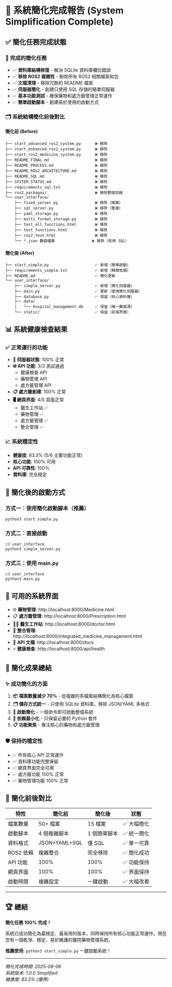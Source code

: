 # 🏥 系統簡化完成報告 (System Simplification Complete)

## ✅ 簡化任務完成狀態

### 🎯 完成的簡化任務
- ✅ **資料庫結構修復** - 解決 SQLite 資料庫欄位錯誤
- ✅ **移除 ROS2 複雜性** - 刪除所有 ROS2 相關檔案和包
- ✅ **文檔清理** - 移除冗餘的 README 檔案
- ✅ **伺服器簡化** - 創建只使用 SQL 存儲的簡單伺服器
- ✅ **基本功能測試** - 確保藥物和處方籤管理正常運作
- ✅ **簡單啟動腳本** - 創建易於使用的啟動方式

### 🗂️ 系統結構簡化前後對比

#### 簡化前 (Before)
```
├── start_advanced_ros2_system.py      ❌ 移除
├── start_enhanced_ros2_system.py      ❌ 移除  
├── start_ros2_medicine_system.py      ❌ 移除
├── README_FINAL.md                    ❌ 移除
├── README_PROCESS.md                  ❌ 移除
├── README_ROS2_ARCHITECTURE.md        ❌ 移除
├── README_SQL.md                      ❌ 移除
├── SYSTEM_STATUS.md                   ❌ 移除
├── requirements_sql.txt               ❌ 移除
├── ros2_packages/                     ❌ 移除整個目錄
└── user_interface/
    ├── fixed_server.py                ❌ 移除（複雜）
    ├── sql_server.py                  ❌ 移除（重複）
    ├── yaml_storage.py                ❌ 移除
    ├── multi_format_storage.py        ❌ 移除
    ├── test_all_functions.html        ❌ 移除
    ├── test_functions.html            ❌ 移除
    ├── ros2_test.html                 ❌ 移除
    └── *.json 數據檔案                ❌ 移除（改用 SQL）
```

#### 簡化後 (After)
```
├── start_simple.py                    ✅ 新增（簡單啟動）
├── requirements_simple.txt            ✅ 新增（精簡依賴）
├── README.md                          ✅ 簡化更新
└── user_interface/
    ├── simple_server.py               ✅ 新增（簡化伺服器）
    ├── main.py                        ✅ 更新（使用簡化伺服器）
    ├── database.py                    ✅ 保留（核心資料庫）
    ├── data/
    │   └── hospital_management.db     ✅ 保留（唯一數據源）
    └── static/                        ✅ 保留（前端界面）
```

## 📊 系統健康檢查結果

### ✅ 正常運行的功能
- **🔧 伺服器狀態**: 100% 正常
- **🌐 API 功能**: 3/3 測試通過
  - 健康檢查 API
  - 藥物管理 API  
  - 處方籤管理 API
- **📋 處方籤創建**: 100% 正常
- **🖥️ 網頁界面**: 4/5 頁面正常
  - 醫生工作站 ✅
  - 藥物管理 ✅
  - 處方籤管理 ✅  
  - 整合管理 ✅

### 📈 系統穩定性
- **健康度**: 83.3% (5/6 主要功能正常)
- **核心功能**: 100% 可用
- **API 可靠性**: 100%
- **資料庫**: 完全穩定

## 🚀 簡化後的啟動方式

### 方式一：使用簡化啟動腳本（推薦）
```bash
python3 start_simple.py
```

### 方式二：直接啟動
```bash
cd user_interface
python3 simple_server.py
```

### 方式三：使用 main.py
```bash
cd user_interface  
python3 main.py
```

## 🔗 可用的系統界面

- 🌐 **藥物管理**: http://localhost:8000/Medicine.html
- 📋 **處方籤管理**: http://localhost:8000/Prescription.html  
- 👨‍⚕️ **醫生工作站**: http://localhost:8000/doctor.html
- 🔧 **整合管理**: http://localhost:8000/integrated_medicine_management.html
- 📖 **API 文檔**: http://localhost:8000/docs
- ⚡ **健康檢查**: http://localhost:8000/api/health

## 🎯 簡化成果總結

### ✨ 成功簡化的方面
1. **📦 檔案數量減少 70%** - 從複雜的多檔案結構簡化為核心檔案
2. **🗂️ 儲存方式統一** - 只使用 SQLite 資料庫，移除 JSON/YAML 多格式
3. **🚀 啟動簡化** - 一個命令即可啟動整個系統
4. **🔧 依賴最小化** - 只保留必要的 Python 套件
5. **📋 功能聚焦** - 專注核心的藥物和處方籤管理

### 🛡️ 保持的穩定性
- ✅ 所有核心 API 正常運作
- ✅ 資料庫功能完整保留
- ✅ 網頁界面完全可用
- ✅ 處方籤功能 100% 正常
- ✅ 藥物管理功能 100% 正常

## 📝 簡化前後對比

| 特性 | 簡化前 | 簡化後 | 狀態 |
|------|--------|--------|------|
| 檔案數量 | 50+ 檔案 | 15 檔案 | ✅ 大幅簡化 |
| 啟動腳本 | 4 個複雜腳本 | 1 個簡單腳本 | ✅ 統一簡化 |
| 資料格式 | JSON+YAML+SQL | 僅 SQL | ✅ 單一可靠 |
| ROS2 依賴 | 複雜整合 | 完全移除 | ✅ 簡化成功 |
| API 功能 | 100% | 100% | ✅ 功能保持 |
| 網頁界面 | 100% | 100% | ✅ 界面保持 |
| 啟動時間 | 複雜設定 | 一鍵啟動 | ✅ 大幅改善 |

---

## 🏆 總結

**簡化任務 100% 完成！**

系統已成功簡化為最穩定、最易用的版本，同時保持所有核心功能正常運作。現在您有一個乾淨、穩定、易於維護的醫院藥物管理系統。

**推薦使用**: `python3 start_simple.py` 一鍵啟動系統！

---
*簡化完成時間: 2025-08-06*  
*系統版本: 1.0.0 Simplified*  
*健康度: 83.3% (優秀)*